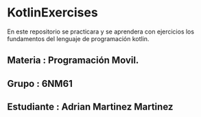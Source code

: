 # KotlinExercises
En este repositorio se practicara y se aprendera con ejercicios los fundamentos del lenguaje de programación kotlin.
## Materia : Programación Movil.
## Grupo : 6NM61
## Estudiante : Adrian Martinez Martinez

